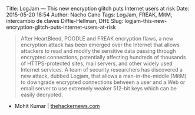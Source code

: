 Title: LogJam — This new encryption glitch puts Internet users at risk
Date: 2015-05-20 18:54
Author: Nacho Cano
Tags: LogJam, FREAK, MitM, intercambio de claves Diffie-Hellman, DHE
Slug: logjam-this-new-encryption-glitch-puts-internet-users-at-risk

> After HeartBleed, POODLE and FREAK encryption flaws, a new encryption
> attack has been emerged over the Internet that allows attackers to
> read and modify the sensitive data passing through encrypted
> connections, potentially affecting hundreds of thousands of
> HTTPS-protected sites, mail servers, and other widely used Internet
> services. A team of security researchers has discovered a new attack,
> dubbed Logjam, that allows a man-in-the-middle (MitM) to downgrade
> encrypted connections between a user and a Web or email server to use
> extremely weaker 512-bit keys which can be easily decrypted.

- Mohit Kumar | [thehackernews.com][]

  [thehackernews.com]: http://thehackernews.com/2015/05/logjan-ssl-vulnerability.html
    "LogJam — This new encryption glitch puts Internet users at risk"

